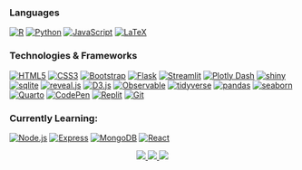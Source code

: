 ### Languages
[![R](https://img.shields.io/badge/r-black?style=for-the-badge&logo=r)](https://github.com/isaiasghezae)
[![Python](https://img.shields.io/badge/python-black?style=for-the-badge&logo=python)](https://github.com/isaiasghezae)
[![JavaScript](https://img.shields.io/badge/javascript-black?style=for-the-badge&logo=javascript)](https://github.com/isaiasghezae)
[![LaTeX](https://img.shields.io/badge/latex-black?style=for-the-badge&logo=latex)](https://github.com/isaiasghezae)

### Technologies & Frameworks
[![HTML5](https://img.shields.io/badge/html5-black?style=for-the-badge&logo=html5)](https://github.com/isaiasghezae)
[![CSS3](https://img.shields.io/badge/css3-black?style=for-the-badge&logo=css3)](https://github.com/isaiasghezae)
[![Bootstrap](https://img.shields.io/badge/bootstrap-black?style=for-the-badge&logo=bootstrap)](https://github.com/isaiasghezae)
[![Flask](https://img.shields.io/badge/flask-black?style=for-the-badge&logo=flask)](https://github.com/isaiasghezae)
[![Streamlit](https://img.shields.io/badge/streamlit-black?style=for-the-badge&logo=streamlit)](https://github.com/isaiasghezae)
[![Plotly Dash](https://img.shields.io/badge/plotly-black?style=for-the-badge&logo=plotly)](https://github.com/isaiasghezae)
[![shiny](https://img.shields.io/badge/shiny-black?style=for-the-badge&logo=r)](https://github.com/isaiasghezae)
[![sqlite](https://img.shields.io/badge/sqlite-black?style=for-the-badge&logo=sqlite)](https://github.com/isaiasghezae)
[![reveal.js](https://img.shields.io/badge/reveal.js-black?style=for-the-badge&logo=reveal.js)](https://github.com/isaiasghezae)
[![D3.js](https://img.shields.io/badge/d3.js-black?style=for-the-badge&logo=d3.js)](https://github.com/isaiasghezae)
[![Observable](https://img.shields.io/badge/observable-black?style=for-the-badge&logo=observable)](https://github.com/isaiasghezae)
[![tidyverse](https://img.shields.io/badge/tidyverse-black?style=for-the-badge&logo=tidyverse)](https://github.com/isaiasghezae)
[![pandas](https://img.shields.io/badge/pandas-black?style=for-the-badge&logo=pandas)](https://github.com/isaiasghezae)
[![seaborn](https://img.shields.io/badge/seaborn-black?style=for-the-badge&logo=python)](https://github.com/isaiasghezae)
[![Quarto](https://img.shields.io/badge/quarto-black?style=for-the-badge&logo=jupyter)](https://github.com/isaiasghezae)
[![CodePen](https://img.shields.io/badge/codepen-black?style=for-the-badge&logo=codepen)](https://github.com/isaiasghezae)
[![Replit](https://img.shields.io/badge/replit-black?style=for-the-badge&logo=replit)](https://github.com/isaiasghezae)
[![Git](https://img.shields.io/badge/git-black?style=for-the-badge&logo=git)](https://github.com/isaiasghezae)

### Currently Learning:
[![Node.js](https://img.shields.io/badge/node.js-black?style=for-the-badge&logo=node.js)](https://github.com/isaiasghezae)
[![Express](https://img.shields.io/badge/express-black?style=for-the-badge&logo=express)](https://github.com/isaiasghezae)
[![MongoDB](https://img.shields.io/badge/mongodb-black?style=for-the-badge&logo=mongodb)](https://github.com/isaiasghezae)
[![React](https://img.shields.io/badge/react-black?style=for-the-badge&logo=react)](https://github.com/isaiasghezae)

<p align="center">
  <a href="https://github.com/isaiasghezae">
    <img src="http://github-profile-summary-cards.vercel.app/api/cards/profile-details?username=isaiasghezae&theme=transparent" />
  </a>
  <a href="https://github.com/isaiasghezae">
    <img src="https://github-readme-streak-stats.herokuapp.com/?user=isaiasghezae&hide_border=true&card_width=338&theme=transparent" />
  </a>
  <a href="https://github.com/isaiasghezae">
    <img src="http://github-profile-summary-cards.vercel.app/api/cards/stats?username=isaiasghezae&theme=transparent" />
  </a>
</p>
